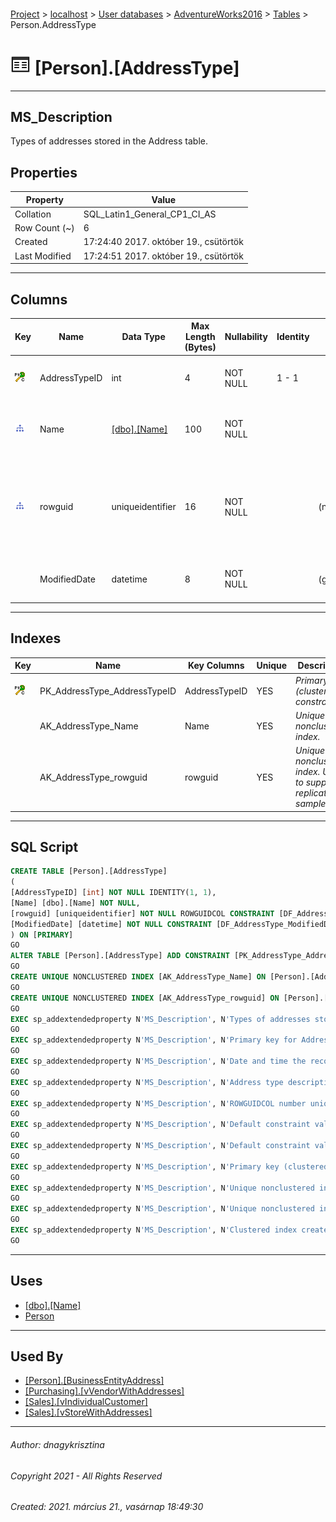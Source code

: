 #### 

[Project](../../../../index.md) > [localhost](../../../index.md) > [User databases](../../index.md) > [AdventureWorks2016](../index.md) > [Tables](Tables.md) > Person.AddressType

# ![Tables](../../../../Images/Table32.png) [Person].[AddressType]

---

## <a name="#description"></a>MS_Description

Types of addresses stored in the Address table. 

## <a name="#properties"></a>Properties

| Property | Value |
|---|---|
| Collation | SQL_Latin1_General_CP1_CI_AS |
| Row Count (~) | 6 |
| Created | 17:24:40 2017. október 19., csütörtök |
| Last Modified | 17:24:51 2017. október 19., csütörtök |


---

## <a name="#columns"></a>Columns

| Key | Name | Data Type | Max Length (Bytes) | Nullability | Identity | Default | Description |
|---|---|---|---|---|---|---|---|
| [![Cluster Primary Key PK_AddressType_AddressTypeID: AddressTypeID](../../../../Images/pkcluster.png)](#indexes) | AddressTypeID | int | 4 | NOT NULL | 1 - 1 |  | _Primary key for AddressType records._ |
| [![Indexes AK_AddressType_Name](../../../../Images/Index.png)](#indexes) | Name | [[dbo].[Name]](../Programmability/Types/User-Defined_Data_Types/Name.md) | 100 | NOT NULL |  |  | _Address type description. For example, Billing, Home, or Shipping._ |
| [![Indexes AK_AddressType_rowguid](../../../../Images/Index.png)](#indexes) | rowguid | uniqueidentifier | 16 | NOT NULL |  | (newid()) | _ROWGUIDCOL number uniquely identifying the record. Used to support a merge replication sample._ |
|  | ModifiedDate | datetime | 8 | NOT NULL |  | (getdate()) | _Date and time the record was last updated._ |


---

## <a name="#indexes"></a>Indexes

| Key | Name | Key Columns | Unique | Description |
|---|---|---|---|---|
| [![Cluster Primary Key PK_AddressType_AddressTypeID: AddressTypeID](../../../../Images/pkcluster.png)](#indexes) | PK_AddressType_AddressTypeID | AddressTypeID | YES | _Primary key (clustered) constraint_ |
|  | AK_AddressType_Name | Name | YES | _Unique nonclustered index._ |
|  | AK_AddressType_rowguid | rowguid | YES | _Unique nonclustered index. Used to support replication samples._ |


---

## <a name="#sqlscript"></a>SQL Script

```sql
CREATE TABLE [Person].[AddressType]
(
[AddressTypeID] [int] NOT NULL IDENTITY(1, 1),
[Name] [dbo].[Name] NOT NULL,
[rowguid] [uniqueidentifier] NOT NULL ROWGUIDCOL CONSTRAINT [DF_AddressType_rowguid] DEFAULT (newid()),
[ModifiedDate] [datetime] NOT NULL CONSTRAINT [DF_AddressType_ModifiedDate] DEFAULT (getdate())
) ON [PRIMARY]
GO
ALTER TABLE [Person].[AddressType] ADD CONSTRAINT [PK_AddressType_AddressTypeID] PRIMARY KEY CLUSTERED  ([AddressTypeID]) ON [PRIMARY]
GO
CREATE UNIQUE NONCLUSTERED INDEX [AK_AddressType_Name] ON [Person].[AddressType] ([Name]) ON [PRIMARY]
GO
CREATE UNIQUE NONCLUSTERED INDEX [AK_AddressType_rowguid] ON [Person].[AddressType] ([rowguid]) ON [PRIMARY]
GO
EXEC sp_addextendedproperty N'MS_Description', N'Types of addresses stored in the Address table. ', 'SCHEMA', N'Person', 'TABLE', N'AddressType', NULL, NULL
GO
EXEC sp_addextendedproperty N'MS_Description', N'Primary key for AddressType records.', 'SCHEMA', N'Person', 'TABLE', N'AddressType', 'COLUMN', N'AddressTypeID'
GO
EXEC sp_addextendedproperty N'MS_Description', N'Date and time the record was last updated.', 'SCHEMA', N'Person', 'TABLE', N'AddressType', 'COLUMN', N'ModifiedDate'
GO
EXEC sp_addextendedproperty N'MS_Description', N'Address type description. For example, Billing, Home, or Shipping.', 'SCHEMA', N'Person', 'TABLE', N'AddressType', 'COLUMN', N'Name'
GO
EXEC sp_addextendedproperty N'MS_Description', N'ROWGUIDCOL number uniquely identifying the record. Used to support a merge replication sample.', 'SCHEMA', N'Person', 'TABLE', N'AddressType', 'COLUMN', N'rowguid'
GO
EXEC sp_addextendedproperty N'MS_Description', N'Default constraint value of GETDATE()', 'SCHEMA', N'Person', 'TABLE', N'AddressType', 'CONSTRAINT', N'DF_AddressType_ModifiedDate'
GO
EXEC sp_addextendedproperty N'MS_Description', N'Default constraint value of NEWID()', 'SCHEMA', N'Person', 'TABLE', N'AddressType', 'CONSTRAINT', N'DF_AddressType_rowguid'
GO
EXEC sp_addextendedproperty N'MS_Description', N'Primary key (clustered) constraint', 'SCHEMA', N'Person', 'TABLE', N'AddressType', 'CONSTRAINT', N'PK_AddressType_AddressTypeID'
GO
EXEC sp_addextendedproperty N'MS_Description', N'Unique nonclustered index.', 'SCHEMA', N'Person', 'TABLE', N'AddressType', 'INDEX', N'AK_AddressType_Name'
GO
EXEC sp_addextendedproperty N'MS_Description', N'Unique nonclustered index. Used to support replication samples.', 'SCHEMA', N'Person', 'TABLE', N'AddressType', 'INDEX', N'AK_AddressType_rowguid'
GO
EXEC sp_addextendedproperty N'MS_Description', N'Clustered index created by a primary key constraint.', 'SCHEMA', N'Person', 'TABLE', N'AddressType', 'INDEX', N'PK_AddressType_AddressTypeID'
GO

```


---

## <a name="#uses"></a>Uses

* [[dbo].[Name]](../Programmability/Types/User-Defined_Data_Types/Name.md)
* [Person](../Security/Schemas/Person.md)


---

## <a name="#usedby"></a>Used By

* [[Person].[BusinessEntityAddress]](BusinessEntityAddress.md)
* [[Purchasing].[vVendorWithAddresses]](../Views/vVendorWithAddresses.md)
* [[Sales].[vIndividualCustomer]](../Views/vIndividualCustomer.md)
* [[Sales].[vStoreWithAddresses]](../Views/vStoreWithAddresses.md)


---

###### Author:  dnagykrisztina

###### Copyright 2021 - All Rights Reserved

###### Created: 2021. március 21., vasárnap 18:49:30

